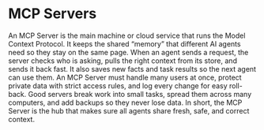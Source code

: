# MCP Servers

An MCP Server is the main machine or cloud service that runs the Model Context Protocol. It keeps the shared “memory” that different AI agents need so they stay on the same page. When an agent sends a request, the server checks who is asking, pulls the right context from its store, and sends it back fast. It also saves new facts and task results so the next agent can use them. An MCP Server must handle many users at once, protect private data with strict access rules, and log every change for easy roll-back. Good servers break work into small tasks, spread them across many computers, and add backups so they never lose data. In short, the MCP Server is the hub that makes sure all agents share fresh, safe, and correct context.